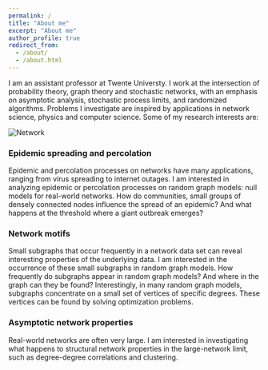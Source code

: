 ```yaml
---
permalink: /
title: "About me"
excerpt: "About me"
author_profile: true
redirect_from: 
  - /about/
  - /about.html
---
```


I am an assistant professor at Twente Universty. 
I work at the intersection of probability theory, graph theory and stochastic networks, with an emphasis on asymptotic analysis, stochastic process limits, and randomized algorithms. 
Problems I investigate are inspired by applications in network science, physics and computer science. Some of my research interests are:


![Network](https://cdn.pixabay.com/photo/2018/09/24/10/19/system-3699542_960_720.jpg)

### Epidemic spreading and percolation
Epidemic and percolation processes on networks have many applications, ranging from virus spreading to internet outages. I am interested in analyzing epidemic or percolation processes on random graph models: null models for real-world networks.
How do communities, small groups of densely connected nodes influence the spread of an epidemic? And what happens at the threshold where a giant outbreak emerges?

### Network motifs
Small subgraphs that occur frequently in a network data set can reveal interesting properties of the underlying data. I am interested in the occurrence of these small subgraphs in random graph models. 
How frequently do subgraphs appear in random graph models? And where in the graph can they be found?
Interestingly, in many random graph models, subgraphs concentrate on a small set of vertices of specific degrees. These vertices can be found by solving optimization problems.

### Asymptotic network properties
Real-world networks are often very large. I am interested in investigating what happens to structural network properties in the large-network limit, such as degree-degree correlations and clustering. 